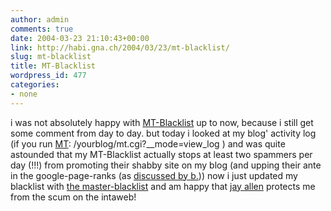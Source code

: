 ```yaml
---
author: admin
comments: true
date: 2004-03-23 21:10:43+00:00
link: http://habi.gna.ch/2004/03/23/mt-blacklist/
slug: mt-blacklist
title: MT-Blacklist
wordpress_id: 477
categories:
- none
---
```


i was not absolutely happy with [MT-Blacklist](http://www.jayallen.org/projects/mt-blacklist/) up to now, because i still get some comment from day to day.
but today i looked at my blog' activity log (if you run [MT](http://moveabletype.org/): /yourblog/mt.cgi?__mode=view_log ) and was quite astounded that my MT-Blacklist actually stops at least two spammers per day (!!!) from promoting their shabby site on my blog (and upping their ante in the google-page-ranks (as [discussed by b.](http://www.bernhardseefeld.ch/archives/000074.html)))
now i just updated my blacklist with [the master-blacklist](http://www.jayallen.org/comment_spam/blacklist.txt) and am happy that [jay allen](http://www.jayallen.org/comment_spam/) protects me from the scum on the intaweb!
